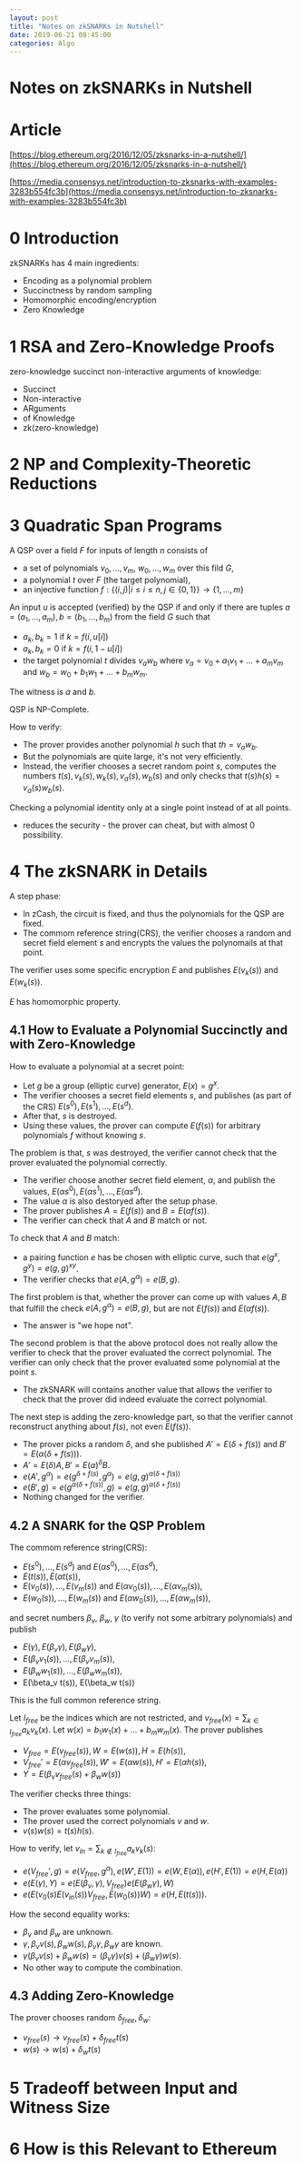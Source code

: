 ```yaml
---
layout: post
title: "Notes on zkSNARKs in Nutshell"
date: 2019-06-21 08:45:00
categories: Algo
---
```



# Notes on zkSNARKs in Nutshell

# Article
[https://blog.ethereum.org/2016/12/05/zksnarks-in-a-nutshell/](https://blog.ethereum.org/2016/12/05/zksnarks-in-a-nutshell/)

[https://media.consensys.net/introduction-to-zksnarks-with-examples-3283b554fc3b](https://media.consensys.net/introduction-to-zksnarks-with-examples-3283b554fc3b)

# 0 Introduction

zkSNARKs has 4 main ingredients:
  * Encoding as a polynomial problem
  * Succinctness by random sampling
  * Homomorphic encoding/encryption
  * Zero Knowledge

# 1 RSA and Zero-Knowledge Proofs

zero-knowledge succinct non-interactive arguments of knowledge:
  * Succinct
  * Non-interactive
  * ARguments
  * of Knowledge
  * zk(zero-knowledge)

# 2 NP and Complexity-Theoretic Reductions

# 3 Quadratic Span Programs

A QSP over a field $F$ for inputs of length $n$ consists of
  * a set of polynomials $v_0, \dots, v_m$, $w_0, \dots, w_m$ over this fild $G$,
  * a polynomial $t$ over $F$ (the target polynomial),
  * an injective function $f : \{ (i, j) | i \le i \le n, j \in \{ 0, 1 \} \} \rightarrow \{ 1, \dots, m \}$

An input $u$ is accepted (verified) by the QSP if and only if there are tuples $a=(a_1, \dots, a_m), b = (b_1, \dots, b_m)$ from the field $G$ such that
  * $a_k, b_k = 1$ if $k = f(i, u[i])$
  * $a_k, b_k = 0$ if $k = f(i, 1 - u[i])$
  * the target polynomial $t$ divides $v_a w_b$ where $v_a = v_0 + a_1 v_1 + \dots + a_m v_m$ and $w_b = w_0 + b_1 w_1 + \dots + b_m w_m$.

The witness is $a$ and $b$. 

QSP is NP-Complete.

How to verify:
  * The prover provides another polynomial $h$ such that $th = v_a w_b$.
  * But the polynomials are quite large, it's not very efficiently.
  * Instead, the verifier chooses a secret random point $s$, computes the numbers $t(s), v_k(s), w_k(s), v_a(s), w_b(s)$ and only checks that $t(s) h(s)=v_a(s) w_b(s)$.

Checking a polynomial identity only at a single point instead of at all points.
  * reduces the security - the prover can cheat, but with almost 0 possibility.

# 4 The zkSNARK in Details

A step phase:
  * In zCash, the circuit is fixed, and thus the polynomials for the QSP are fixed.
  * The commom reference string(CRS), the verifier chooses a random and secret field element $s$ and encrypts the values the polynomails at that point.

The verifier uses some specific encryption $E$ and publishes $E(v_k(s))$ and $E(w_k(s))$. 

$E$ has homomorphic property.

## 4.1 How to Evaluate a Polynomial Succinctly and with Zero-Knowledge

How to evaluate a polynomial at a secret point:
  * Let $g$ be a group (elliptic curve) generator, $E(x) = g^x$.
  * The verifier chooses a secret field elements $s$, and publishes (as part of the CRS) $E(s^0), E(s^1), \dots, E(s^d)$.
  * After that, $s$ is destroyed.
  * Using these values, the prover can compute $E(f(s))$ for arbitrary polynomials $f$ without knowing $s$.

The problem is that, $s$ was destroyed, the verifier cannot check that the prover evaluated the polynomial correctly.
  * The verifier choose another secret field element, $\alpha$, and publish the values, $E(\alpha s^0), E(\alpha s^1), \dots, E(\alpha s^d)$.
  * The value $\alpha$ is also destoryed after the setup phase.
  * The prover publishes $A = E(f(s))$ and $B = E(\alpha f(s))$.
  * The verifier can check that $A$ and $B$ match or not.

To check that $A$ and $B$ match:
  * a pairing function $e$ has be chosen with elliptic curve, such that $e(g^x, g^y) = e(g,g)^{xy}$.
  * The verifier checks that $e(A, g^\alpha) = e(B, g)$.

The first problem is that, whether the prover can come up with values $A, B$ that fulfill the check $e(A, g^\alpha) = e(B, g)$, but are not $E(f(s))$ and $E(\alpha f(s))$.
  * The answer is "we hope not".

The second problem is that the above protocol does not really allow the verifier to check that the prover evaluated the correct polynomial. The verifier can only check that the prover evaluated some polynomial at the point $s$.
  * The zkSNARK will contains another value that allows the verifier to check that the prover did indeed evaluate the correct polynomial.

The next step is adding the zero-knowledge part, so that the verifier cannot reconstruct anything about $f(s)$, not even $E(f(s))$.
  * The prover picks a random $\delta$, and she published $A' = E(\delta + f(s))$ and $B' = E(\alpha (\delta + f(s)))$.
  * $A' = E(\delta) A, B' = E(\alpha)^\delta B$.
  * $e(A', g^\alpha) = e(g^{\delta + f(s)}, g^\alpha) = e(g,g)^{\alpha (\delta + f(s))}$
  * $e(B', g) = e(g^{\alpha (\delta + f(s))}, g) = e(g,g)^{\alpha (\delta + f(s))}$
  * Nothing changed for the verifier.

## 4.2 A SNARK for the QSP Problem

The commom reference string(CRS):
  * $E(s^0), \dots, E(s^d)$ and $E(\alpha s^0), \dots, E(\alpha s^d),$
  * $E(t(s)), E(\alpha t(s)),$
  * $E(v_0(s)), \dots, E(v_m(s))$ and $E(\alpha v_0(s)), \dots, E(\alpha v_m(s)),$
  *  $E(w_0(s)), \dots, E(w_m(s))$ and $E(\alpha w_0(s)), \dots, E(\alpha w_m(s)),$

and secret numbers $\beta_v$, $\beta_w$, $\gamma$ (to verify not some arbitrary polynomials) and publish
  * $E(\gamma), E(\beta_v \gamma), E(\beta_w \gamma),$
  * $E(\beta_v v_1(s)), \dots, E(\beta_v v_m(s)),$
  * $E(\beta_w w_1(s)), \dots, E(\beta_w w_m(s)),$
  * E(\beta_v t(s)), E(\beta_w t(s))

This is the full common reference string.

Let $I_{free}$ be the indices which are not restricted, and $v_{free}(x) = \sum_{k \in I_{free}} a_k v_k(x)$. Let $w(x) = b_1 w_1(x) + \dots + b_m w_m(x)$. The prover publishes
  * $V_{free} = E(v_{free}(s)), W = E(w(s)), H = E(h(s)),$
  * $V_{free}' = E(\alpha v_{free}(s)), W' = E(\alpha w(s)), H' = E(\alpha h(s)),$
  * $Y = E(\beta_v v_{free}(s) + \beta_w w(s))$

The verifier checks three things:
  * The prover evaluates some polynomial.
  * The prover used the correct polynomials $v$ and $w$.
  * $v(s)w(s) = t(s)h(s)$.

How to verify, let $v_{in} = \sum_{k \not \in I_{free}} a_k v_k(s)$:
  * $e(V_{free}', g) = e(V_{free}, g^\alpha), e(W', E(1)) = e(W, E(\alpha)), e(H', E(1)) = e(H, E(\alpha))$
  * $e(E(\gamma), Y) = e(E(\beta_v, \gamma), V_{free}) e(E(\beta_w \gamma), W)$
  * $e(E(v_0(s) E(v_{in}(s)) V_{free}, E(w_0(s)) W) = e(H, E(t(s)))$.

How the second equality works:
  * $\beta_v$ and $\beta_w$ are unknown.
  * $\gamma, \beta_v v(s), \beta_w w(s), \beta_v \gamma, \beta_w \gamma$ are known.
  * $\gamma (\beta_v v(s) + \beta_w w(s) = (\beta_v \gamma) v(s) + (\beta_w \gamma) w(s)$.
  * No other way to compute the combination.

## 4.3 Adding Zero-Knowledge

The prover chooses random $\delta_{free}, \delta_w$:
  * $v_{free}(s) \rightarrow v_{free}(s) + \delta_{free} t(s)$
  * $w(s) \rightarrow w(s) + \delta_w t(s)$

# 5 Tradeoff between Input and Witness Size

# 6 How is this Relevant to Ethereum








